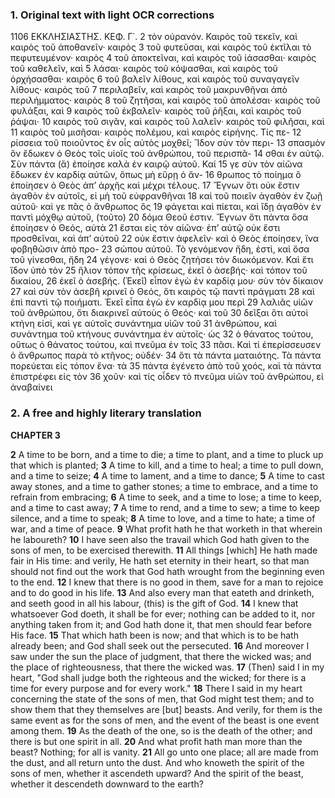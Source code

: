 ### 1. Original text with light OCR corrections

1106 ΕΚΚΛΗΣΙΑΣΤΗΣ. ΚΕΦ. Γ΄.
2 τὸν οὐρανόν. Καιρὸς τοῦ τεκεῖν, καὶ καιρὸς τοῦ ἀποθανεῖν· καιρὸς
3 τοῦ φυτεῦσαι, καὶ καιρὸς τοῦ ἐκτῖλαι τὸ πεφυτευμένον· καιρὸς
4 τοῦ ἀποκτεῖναι, καὶ καιρὸς τοῦ ἰάσασθαι· καιρὸς τοῦ καθελεῖν, καὶ
5 λάσαι· καιρὸς τοῦ κόψασθαι, καὶ καιρὸς τοῦ ὀρχήσασθαι· καιρὸς
6 τοῦ βαλεῖν λίθους, καὶ καιρὸς τοῦ συναγαγεῖν λίθους· καιρὸς τοῦ
7 περιλαβεῖν, καὶ καιρὸς τοῦ μακρυνθῆναι ἀπὸ περιλήμματος· καιρὸς
8 τοῦ ζητῆσαι, καὶ καιρὸς τοῦ ἀπολέσαι· καιρὸς τοῦ φυλάξαι, καὶ
9 καιρὸς τοῦ ἐκβαλεῖν· καιρὸς τοῦ ῥῆξαι, καὶ καιρὸς τοῦ ῥάψαι·
10 καιρὸς τοῦ σιγᾶν, καὶ καιρὸς τοῦ λαλεῖν· καιρὸς τοῦ φιλῆσαι, καὶ
11 καιρὸς τοῦ μισῆσαι· καιρὸς πολέμου, καὶ καιρὸς εἰρήνης. Τίς πε-
12 ρίσσεια τοῦ ποιοῦντος ἐν οἷς αὐτὸς μοχθεῖ; Ἴδον σὺν τὸν περι-
13 σπασμὸν ὃν ἔδωκεν ὁ Θεὸς τοῖς υἱοῖς τοῦ ἀνθρώπου, τοῦ περισπᾶ-
14 σθαι ἐν αὐτῷ. Σὺν πάντα (ἃ) ἐποίησε καλὰ ἐν καιρῷ αὐτοῦ. Καί
15 γε σὺν τὸν αἰῶνα ἔδωκεν ἐν καρδίᾳ αὐτῶν, ὅπως μὴ εὕρῃ ὁ ἄν-
16 θρωπος τὸ ποίημα ὃ ἐποίησεν ὁ Θεὸς ἀπ’ ἀρχῆς καὶ μέχρι τέλους.
17 Ἔγνων ὅτι οὐκ ἔστιν ἀγαθὸν ἐν αὐτοῖς, εἰ μὴ τοῦ εὐφρανθῆναι
18 καὶ τοῦ ποιεῖν ἀγαθὸν ἐν ζωῇ αὐτοῦ· καὶ γε πᾶς ὁ ἄνθρωπος ὃς
19 φάγεται καὶ πίεται, καὶ ἴδῃ ἀγαθὸν ἐν παντὶ μόχθῳ αὐτοῦ, (τοῦτο)
20 δόμα Θεοῦ ἐστιν. Ἔγνων ὅτι πάντα ὅσα ἐποίησεν ὁ Θεός, αὐτὰ
21 ἔσται εἰς τὸν αἰῶνα· ἐπ’ αὐτῷ οὐκ ἔστι προσθεῖναι, καὶ ἀπ’ αὐτοῦ
22 οὐκ ἔστιν ἀφελεῖν· καὶ ὁ Θεὸς ἐποίησεν, ἵνα φοβηθῶσιν ἀπὸ προ-
23 σώπου αὐτοῦ. Τὸ γενόμενον ἤδη, ἐστὶ, καὶ ὅσα τοῦ γίνεσθαι, ἤδη
24 γέγονε· καὶ ὁ Θεὸς ζητήσει τὸν διωκόμενον. Καὶ ἔτι ἴδον ὑπὸ τὸν
25 ἥλιον τόπον τῆς κρίσεως, ἐκεῖ ὁ ἀσεβής· καὶ τόπον τοῦ δικαίου,
26 ἐκεῖ ὁ ἀσεβής. (Ἐκεῖ) εἶπον ἐγὼ ἐν καρδίᾳ μου· σὺν τὸν δίκαιον
27 καὶ σὺν τὸν ἀσεβῆ κρινεῖ ὁ Θεός, ὅτι καιρὸς τῷ παντὶ πράγματι
28 καὶ ἐπὶ παντὶ τῷ ποιήματι. Ἐκεῖ εἶπα ἐγὼ ἐν καρδίᾳ μου περὶ
29 λαλιᾶς υἱῶν τοῦ ἀνθρώπου, ὅτι διακρινεῖ αὐτοὺς ὁ Θεός· καὶ τοῦ
30 δεῖξαι ὅτι αὐτοὶ κτήνη εἰσί, καὶ γε αὐτοῖς συνάντημα υἱῶν τοῦ
31 ἀνθρώπου, καὶ συνάντημα τοῦ κτήνους συνάντημα ἐν αὐτοῖς· ὡς
32 ὁ θάνατος τούτου, οὕτως ὁ θάνατος τούτου, καὶ πνεῦμα ἐν τοῖς
33 πᾶσι. Καὶ τί ἐπερίσσευσεν ὁ ἄνθρωπος παρὰ τὸ κτῆνος; οὐδέν·
34 ὅτι τὰ πάντα ματαιότης. Τὰ πάντα πορεύεται εἰς τόπον ἕνα· τὰ
35 πάντα ἐγένετο ἀπὸ τοῦ χοός, καὶ τὰ πάντα ἐπιστρέφει εἰς τὸν
36 χοῦν· καὶ τίς οἶδεν τὸ πνεῦμα υἱῶν τοῦ ἀνθρώπου, εἰ ἀναβαίνει

### 2. A free and highly literary translation

**CHAPTER 3**

**2** A time to be born, and a time to die;
    a time to plant, and a time to pluck up that which is planted;
**3** A time to kill, and a time to heal;
    a time to pull down, and a time to seize;
**4** A time to lament, and a time to dance;
**5** A time to cast away stones, and a time to gather stones;
    a time to embrace, and a time to refrain from embracing;
**6** A time to seek, and a time to lose;
    a time to keep, and a time to cast away;
**7** A time to rend, and a time to sew;
    a time to keep silence, and a time to speak;
**8** A time to love, and a time to hate;
    a time of war, and a time of peace.
**9** What profit hath he that worketh in that wherein he laboureth?
**10** I have seen also the travail which God hath given to the sons of men,
    to be exercised therewith.
**11** All things [which] He hath made fair in His time:
    and verily, He hath set eternity in their heart,
    so that man should not find out the work
    that God hath wrought from the beginning even to the end.
**12** I knew that there is no good in them,
    save for a man to rejoice and to do good in his life.
**13** And also every man that eateth and drinketh,
    and seeth good in all his labour, (this) is the gift of God.
**14** I knew that whatsoever God doeth, it shall be for ever;
    nothing can be added to it, nor anything taken from it;
    and God hath done it, that men should fear before His face.
**15** That which hath been is now;
    and that which is to be hath already been;
    and God shall seek out the persecuted.
**16** And moreover I saw under the sun
    the place of judgment, that there the wicked was;
    and the place of righteousness, that there the wicked was.
**17** (Then) said I in my heart, "God shall judge
    both the righteous and the wicked;
    for there is a time for every purpose and for every work."
**18** There I said in my heart concerning the state of the sons of men,
    that God might test them;
    and to show them that they themselves are [but] beasts.
    And verily, for them is the same event as for the sons of men,
    and the event of the beast is one event among them.
**19** As the death of the one, so is the death of the other;
    and there is but one spirit in all.
**20** And what profit hath man more than the beast? Nothing;
    for all is vanity.
**21** All go unto one place;
    all are made from the dust, and all return unto the dust.
    And who knoweth the spirit of the sons of men,
    whether it ascendeth upward?
    And the spirit of the beast, whether it descendeth downward to the earth?